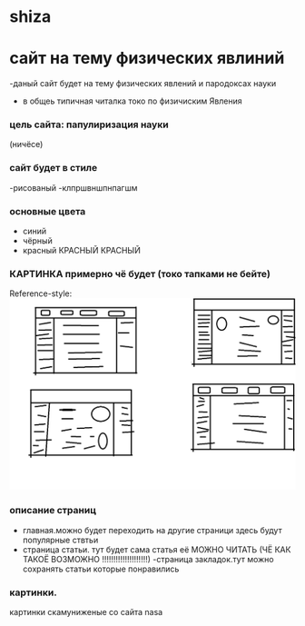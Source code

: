 # shiza
# сайт на тему физических явлиний 

-даный сайт будет на тему физических явлений и пародоксах науки
- в общеь типичная читалка токо по физичиским Явления 
### цель сайта: папулиризация науки
(ничёсе)
### сайт будет в стиле 
-рисованый
-клпршвншпнпагшм
### основные цвета
- синий
- чёрный
- красный КРАСНЫЙ КРАСНЫЙ
### КАРТИНКА примерно чё будет (токо тапками не бейте)
Reference-style:
![alt text][kortinochka]

[kortinochka]: https://github.com/globus113/hsiza/blob/main/cck.png?raw=true

### описание страниц
- главная.можно будет переходить на другие страници  здесь будут популярные ствтьи 
- страница статьи. тут будет сама статья её МОЖНО ЧИТАТЬ (ЧЁ КАК ТАКОЁ ВОЗМОЖНО !!!!!!!!!!!!!!!!!!!!) 
-страница закладок.тут можно сохранять статьи которые понравились
### картинки.
картинки скамуниженые со сайта nasa
